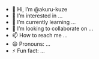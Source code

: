 - 👋 Hi, I’m @akuru-kuze
- 👀 I’m interested in ...
- 🌱 I’m currently learning ...
- 💞️ I’m looking to collaborate on ...
- 📫 How to reach me ...
- 😄 Pronouns: ...
- ⚡ Fun fact: ...

<!---
akuru-kuze/akuru-kuze is a ✨ special ✨ repository because its `README.md` (this file) appears on your GitHub profile.
You can click the Preview link to take a look at your changes.
--->
